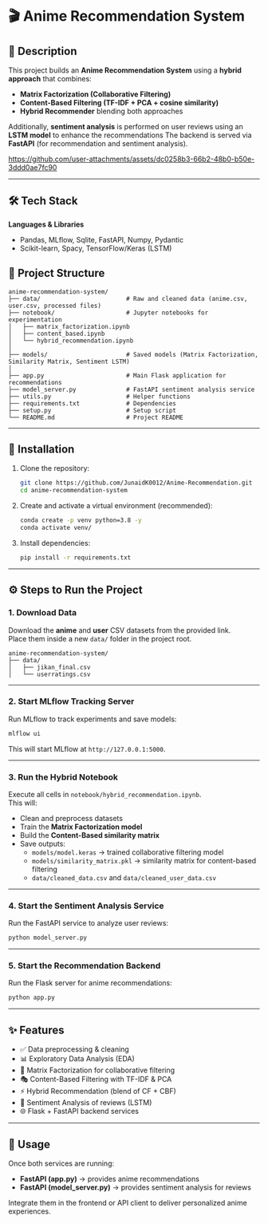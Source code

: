 # 🎬 Anime Recommendation System

## 📌 Description
This project builds an **Anime Recommendation System** using a **hybrid approach** that combines:

- **Matrix Factorization (Collaborative Filtering)**  
- **Content-Based Filtering (TF-IDF + PCA + cosine similarity)**  
- **Hybrid Recommender** blending both approaches  
 
Additionally, **sentiment analysis** is performed on user reviews using an **LSTM model** to enhance the recommendations
The backend is served via **FastAPI** (for recommendation and sentiment analysis).

https://github.com/user-attachments/assets/dc0258b3-66b2-48b0-b50e-3ddd0ae7fc90

---

## 🛠️ Tech Stack  
**Languages & Libraries**  
- Pandas, MLflow, Sqlite, FastAPI, Numpy, Pydantic
- Scikit-learn, Spacy, TensorFlow/Keras (LSTM)  


## 📂 Project Structure
```
anime-recommendation-system/
├── data/                        # Raw and cleaned data (anime.csv, user.csv, processed files)
├── notebook/                    # Jupyter notebooks for experimentation
│   ├── matrix_factorization.ipynb
│   ├── content_based.ipynb
│   └── hybrid_recommendation.ipynb
│
├── models/                      # Saved models (Matrix Factorization, Similarity Matrix, Sentiment LSTM)
│
├── app.py                       # Main Flask application for recommendations
├── model_server.py              # FastAPI sentiment analysis service
├── utils.py                     # Helper functions
├── requirements.txt             # Dependencies
├── setup.py                     # Setup script
└── README.md                    # Project README
```

---

## 🚀 Installation
1. Clone the repository:
   ```bash
   git clone https://github.com/JunaidK0012/Anime-Recommendation.git
   cd anime-recommendation-system
   ```

2. Create and activate a virtual environment (recommended):
   ```bash
   conda create -p venv python=3.8 -y
   conda activate venv/
   ```

3. Install dependencies:
   ```bash
   pip install -r requirements.txt
   ```

---

## ⚙️ Steps to Run the Project

### 1. Download Data
Download the **anime** and **user** CSV datasets from the provided link.  
Place them inside a new `data/` folder in the project root.

```
anime-recommendation-system/
├── data/
│   ├── jikan_final.csv
│   └── userratings.csv
```

---

### 2. Start MLflow Tracking Server
Run MLflow to track experiments and save models:
```bash
mlflow ui
```
This will start MLflow at `http://127.0.0.1:5000`.

---

### 3. Run the Hybrid Notebook
Execute all cells in `notebook/hybrid_recommendation.ipynb`.  
This will:
- Clean and preprocess datasets  
- Train the **Matrix Factorization model**  
- Build the **Content-Based similarity matrix**  
- Save outputs:
  - `models/model.keras` → trained collaborative filtering model
  - `models/similarity_matrix.pkl` → similarity matrix for content-based filtering
  - `data/cleaned_data.csv` and `data/cleaned_user_data.csv`

---

### 4. Start the Sentiment Analysis Service
Run the FastAPI service to analyze user reviews:
```bash
python model_server.py
```

---

### 5. Start the Recommendation Backend
Run the Flask server for anime recommendations:
```bash
python app.py
```

---

## ✨ Features
- ✅ Data preprocessing & cleaning  
- 📊 Exploratory Data Analysis (EDA)  
- 🔗 Matrix Factorization for collaborative filtering  
- 🎭 Content-Based Filtering with TF-IDF & PCA  
- ⚡ Hybrid Recommendation (blend of CF + CBF)  
- 📝 Sentiment Analysis of reviews (LSTM)  
- 🌐 Flask + FastAPI backend services  

---

## 📌 Usage
Once both services are running:
- **FastAPI (app.py)** → provides anime recommendations  
- **FastAPI (model_server.py)** → provides sentiment analysis for reviews  

Integrate them in the frontend or API client to deliver personalized anime experiences.  
